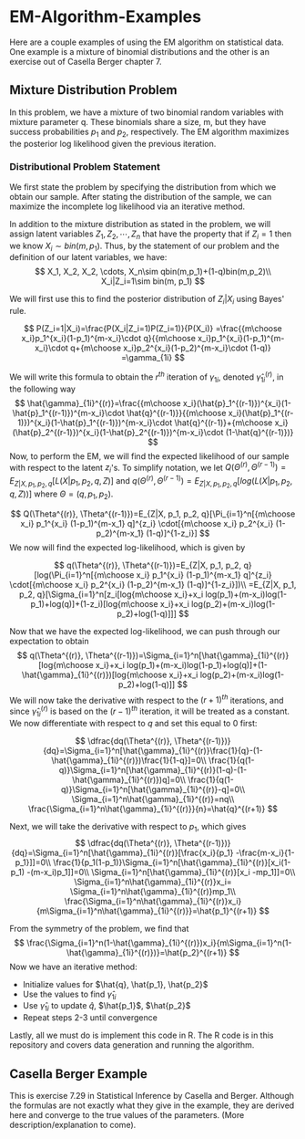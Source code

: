 # EM-Algorithm-Examples
Here are a couple examples of using the EM algorithm on statistical data. One example is a mixture of binomial distributions and the other is an exercise out of Casella Berger chapter 7.

## Mixture Distribution Problem
In this problem, we have a mixture of two binomial random variables with mixture parameter q. These binomials share a size, m, but they have success probabilities $p_1$ and $p_2$, respectively. The EM algorithm maximizes the posterior log likelihood given the previous iteration.

### Distributional Problem Statement
We first state the problem by specifying the distribution from which we obtain our sample. After stating the distribution of the sample, we can maximize the incomplete log likelihood via an iterative method. 

In addition to the mixture distribution as stated in the problem, we will assign latent variables $Z_1, Z_2, \cdots, Z_n$ that have the property that if $Z_i=1$ then we know $X_i\sim bin(m, p_1)$. Thus, by the statement of our problem and the definition of our latent variables, we have:
$$
X_1, X_2, X_2, \cdots, X_n\sim qbin(m,p_1)+(1-q)bin(m,p_2)\\
X_i|Z_i=1\sim bin(m, p_1)
$$

We will first use this to find the posterior distribution of $Z_i|X_i$ using Bayes' rule.


$$
P(Z_i=1|X_i)=\frac{P(X_i|Z_i=1)P(Z_i=1)}{P(X_i)}
            =\frac{{m\choose x_i}p_1^{x_i}(1-p_1)^{m-x_i}\cdot q}{{m\choose x_i}p_1^{x_i}(1-p_1)^{m-x_i}\cdot q+{m\choose x_i}p_2^{x_i}(1-p_2)^{m-x_i}\cdot (1-q)}
            =\gamma_{1i}
$$

We will write this formula to obtain the $r^{th}$ iteration of $\gamma_{1i}$, denoted $\hat{\gamma}_{1i}^{(r)}$, in the following way
$$
\hat{\gamma}_{1i}^{(r)}=\frac{{m\choose x_i}(\hat{p}_1^{(r-1)})^{x_i}(1-\hat{p}_1^{(r-1)})^{m-x_i}\cdot \hat{q}^{(r-1)}}{{m\choose x_i}(\hat{p}_1^{(r-1)})^{x_i}(1-\hat{p}_1^{(r-1)})^{m-x_i}\cdot \hat{q}^{(r-1)}+{m\choose x_i}(\hat{p}_2^{(r-1)})^{x_i}(1-\hat{p}_2^{(r-1)})^{m-x_i}\cdot (1-\hat{q}^{(r-1)})}
$$
Now, to perform the EM, we will find the expected likelihood of our sample with respect to the latent $z_i$'s. To simplify notation, we let $Q(\Theta^{(r)}, \Theta^{(r-1)})=E_{Z|X, p_1, p_2, q}[L(X|p_1, p_2, q, Z)]$ and $q(\Theta^{(r)}, \Theta^{(r-1)})=E_{Z|X, p_1, p_2, q}[log(L(X|p_1, p_2, q, Z))]$ where $\Theta=(q, p_1, p_2)$.

$$
Q(\Theta^{(r)}, \Theta^{(r-1)})=E_{Z|X, p_1, p_2, q}[\Pi_{i=1}^n[{m\choose x_i} p_1^{x_i} (1-p_1)^{m-x_1} q]^{z_i} \cdot[{m\choose x_i} p_2^{x_i} (1-p_2)^{m-x_1} (1-q)]^{1-z_i}]
$$
We now will find the expected log-likelihood, which is given by

$$
q(\Theta^{(r)}, \Theta^{(r-1)})=E_{Z|X, p_1, p_2, q}[log(\Pi_{i=1}^n[{m\choose x_i} p_1^{x_i} (1-p_1)^{m-x_1} q]^{z_i} \cdot[{m\choose x_i} p_2^{x_i} (1-p_2)^{m-x_1} (1-q)]^{1-z_i}])\\
                =E_{Z|X, p_1, p_2, q}[\Sigma_{i=1}^n[z_i[log{m\choose x_i}+x_i log(p_1)+(m-x_i)log(1-p_1)+log(q)]+(1-z_i)[log{m\choose x_i}+x_i log(p_2)+(m-x_i)log(1-p_2)+log(1-q)]]]
$$

Now that we have the expected log-likelihood, we can push through our expectation to obtain
$$
q(\Theta^{(r)}, \Theta^{(r-1)})=\Sigma_{i=1}^n[\hat{\gamma}_{1i}^{(r)}[log{m\choose x_i}+x_i log(p_1)+(m-x_i)log(1-p_1)+log(q)]+(1-\hat{\gamma}_{1i}^{(r)})[log{m\choose x_i}+x_i log(p_2)+(m-x_i)log(1-p_2)+log(1-q)]]
$$
We will now take the derivative with respect to the $(r+1)^{th}$ iterations, and since $\hat{\gamma}_{1i}^{(r)}$ is based on the $(r-1)^{th}$ iteration, it will be treated as a constant. We now differentiate with respect to $q$ and set this equal to $0$ first:

$$
\dfrac{dq(\Theta^{(r)}, \Theta^{(r-1)})}{dq}=\Sigma_{i=1}^n[\hat{\gamma}_{1i}^{(r)}\frac{1}{q}-(1-\hat{\gamma}_{1i}^{(r)})\frac{1}{1-q}]=0\\
\frac{1}{q(1-q)}\Sigma_{i=1}^n[\hat{\gamma}_{1i}^{(r)}(1-q)-(1-\hat{\gamma}_{1i}^{(r)})q]=0\\
\frac{1}{q(1-q)}\Sigma_{i=1}^n[\hat{\gamma}_{1i}^{(r)}-q]=0\\
\Sigma_{i=1}^n\hat{\gamma}_{1i}^{(r)}=nq\\
\frac{\Sigma_{i=1}^n\hat{\gamma}_{1i}^{(r)}}{n}=\hat{q}^{(r+1)}
$$


Next, we will take the derivative with respect to $p_1$, which gives
$$
\dfrac{dq(\Theta^{(r)}, \Theta^{(r-1)})}{dq}=\Sigma_{i=1}^n[\hat{\gamma}_{1i}^{(r)}[\frac{x_i}{p_1} -\frac{m-x_i}{1-p_1}]]=0\\
\frac{1}{p_1(1-p_1)}\Sigma_{i=1}^n[\hat{\gamma}_{1i}^{(r)}[x_i(1-p_1) -(m-x_i)p_1]]=0\\
\Sigma_{i=1}^n[\hat{\gamma}_{1i}^{(r)}[x_i -mp_1]]=0\\
\Sigma_{i=1}^n\hat{\gamma}_{1i}^{(r)}x_i= \Sigma_{i=1}^n\hat{\gamma}_{1i}^{(r)}mp_1\\
\frac{\Sigma_{i=1}^n\hat{\gamma}_{1i}^{(r)}x_i}{m\Sigma_{i=1}^n\hat{\gamma}_{1i}^{(r)}}=\hat{p_1}^{(r+1)}
$$

From the symmetry of the problem, we find that
$$
\frac{\Sigma_{i=1}^n(1-\hat{\gamma}_{1i}^{(r)})x_i}{m\Sigma_{i=1}^n(1-\hat{\gamma}_{1i}^{(r)})}=\hat{p_2}^{(r+1)}
$$
Now we have an iterative method:

* Initialize values for $\hat{q}, \hat{p_1}, \hat{p_2}$
* Use the values to find $\hat{\gamma}_{1i}$
* Use $\hat{\gamma}_{1i}$ to update $\hat{q}$, $\hat{p_1}$, $\hat{p_2}$
* Repeat steps 2-3 until convergence

Lastly, all we must do is implement this code in R. The R code is in this repository and covers data generation and running the algorithm.

## Casella Berger Example
This is exercise 7.29 in Statistical Inference by Casella and Berger. Although the formulas are not exactly what they give in the example, they are derived here and converge to the true values of the parameters. (More description/explanation to come).
